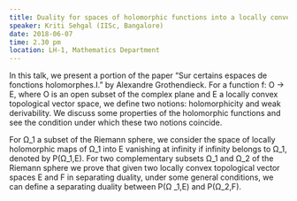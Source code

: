 ```yaml
---
title: Duality for spaces of holomorphic functions into a locally convex topological vector space
speaker: Kriti Sehgal (IISc, Bangalore)
date: 2018-06-07
time: 2.30 pm
location: LH-1, Mathematics Department
---
```


In this talk, we present a portion of the paper “Sur certains espaces de fonctions holomorphes.I.” by Alexandre Grothendieck. For a function f: O → E, where O is an open subset of the complex plane and E a locally convex topological vector space, we define two notions: holomorphicity and weak derivability. We discuss some properties of the holomorphic functions and see the condition under which these two notions coincide.

For Ω_1 a subset of the Riemann sphere, we consider the space of locally holomorphic maps of Ω_1 into E vanishing at infinity if infinity belongs to Ω_1, denoted by P(Ω_1,E). For two complementary subsets Ω_1 and Ω_2 of the Riemann sphere we prove that given two locally convex topological vector spaces E and F in separating duality, under some general conditions, we can define a separating duality between P(Ω _1,E) and P(Ω_2,F).
